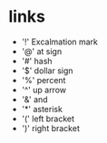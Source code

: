 # links


- '!'  Excalmation mark
- '@'  at sign
- '#' hash
- '$'  dollar sign
- '%'  percent
- '^'  up arrow
- '&'  and
- '*'  asterisk 
- '('  left bracket
- ')'  right bracket

